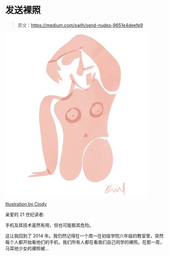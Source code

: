 # 发送裸照

> 原文：<https://medium.com/swlh/send-nudes-9651e4deefe9>

![](img/eb915a72e7721b29d2bb0e60788487e6.png)

[Illustration by Cindy](https://www.instagram.com/p/Bcvu-zZlD5Z/)

亲爱的 21 世纪读者:

手机及其技术虽然有用，但也可能极其危险。

这让我回到了 2014 年。我仍然记得在一个周一在初级学院六年级的教室里，突然每个人都开始看他们的手机，我们所有人都在看我们自己同学的裸照。在那一周，马耳他少女的裸照被…